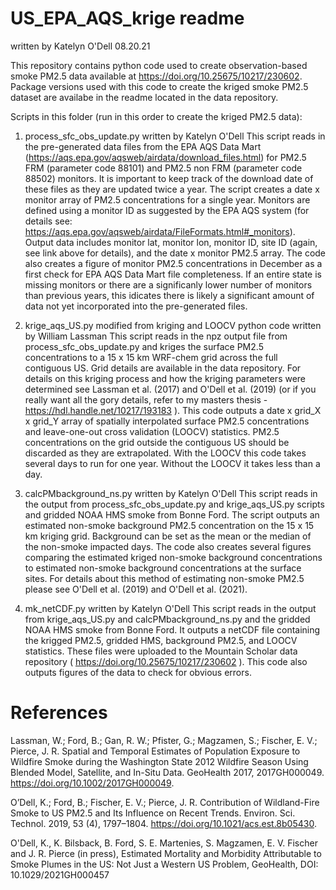 # US_EPA_AQS_krige readme
written by Katelyn O'Dell 08.20.21

This repository contains python code used to create observation-based smoke PM2.5 data available at https://doi.org/10.25675/10217/230602. 
Package versions used with this code to create the kriged smoke PM2.5 dataset are availabe in the readme located in the data repository.

Scripts in this folder (run in this order to create the kriged PM2.5 data):

1. process_sfc_obs_update.py
written by Katelyn O'Dell
This script reads in the pre-generated data files from the EPA AQS Data Mart (https://aqs.epa.gov/aqsweb/airdata/download_files.html) for PM2.5 FRM 
(parameter code 88101) and PM2.5 non FRM (parameter code 88502) monitors. It is important to keep track of the download date of these files as they
are updated twice a year. 
The script creates a date x monitor array of PM2.5 concentrations for a single year. Monitors are defined using a monitor ID as suggested by the 
EPA AQS system (for details see: https://aqs.epa.gov/aqsweb/airdata/FileFormats.html#_monitors). Output data includes monitor lat, monitor lon, monitor ID,
site ID (again, see link above for details), and the date x monitor PM2.5 array. The code also creates a figure of monitor PM2.5 concentrations 
in December as a first check for EPA AQS Data Mart file completeness. If an entire state is missing monitors or there are a significanly lower number of
monitors than previous years, this idicates there is likely a significant amount of data not yet incorporated into the pre-generated files. 

2. krige_aqs_US.py
modified from kriging and LOOCV python code written by William Lassman
This script reads in the npz output file from process_sfc_obs_update.py and kriges the surface PM2.5 concentrations to a 15 x 15 km WRF-chem grid 
across the full contiguous US. Grid details are available in the data repository. For details on this kriging process and how the kriging 
parameters were determined see Lassman et al. (2017) and O'Dell et al. (2019) (or if you really want all the gory details, 
refer to my masters thesis - https://hdl.handle.net/10217/193183 ). This code outputs a date x grid_X x grid_Y array of spatially 
interpolated surface PM2.5 concentrations and leave-one-out cross validation (LOOCV) statistics. PM2.5 concentrations on the grid outside 
the contiguous US should be discarded as they are extrapolated. With the LOOCV this code takes several days to run for one year. 
Without the LOOCV it takes less than a day. 

3. calcPMbackground_ns.py
written by Katelyn O'Dell
This script reads in the output from process_sfc_obs_update.py and krige_aqs_US.py scripts and gridded NOAA HMS smoke from Bonne Ford. 
The script outputs an estimated non-smoke background PM2.5 concentration on the 15 x 15 km kriging grid. Background can be set as the 
mean or the median of the non-smoke impacted days. The code also creates several figures comparing the estimated kriged non-smoke background 
concentrations to estimated non-smoke background concentrations at the surface sites. For details about this method of estimating non-smoke PM2.5
please see O'Dell et al. (2019) and O'Dell et al. (2021). 

4. mk_netCDF.py
written by Katelyn O'Dell
This script reads in the output from krige_aqs_US.py and calcPMbackground_ns.py and the gridded NOAA HMS smoke from Bonne Ford. It outputs a netCDF
file containing the krigged PM2.5, gridded HMS, background PM2.5, and LOOCV statistics. These files were uploaded to the Mountain Scholar data repository
( https://doi.org/10.25675/10217/230602 ). This code also outputs figures of the data to check for obvious errors. 

# References
Lassman, W.; Ford, B.; Gan, R. W.; Pfister, G.; Magzamen, S.; Fischer, E. V.; Pierce, J. R. 
Spatial and Temporal Estimates of Population Exposure to Wildfire Smoke during the Washington 
State 2012 Wildfire Season Using Blended Model, Satellite, and In-Situ Data. GeoHealth 2017, 2017GH000049. 
https://doi.org/10.1002/2017GH000049.

O’Dell, K.; Ford, B.; Fischer, E. V.; Pierce, J. R. Contribution of Wildland-Fire Smoke to US PM2.5 
and Its Influence on Recent Trends. Environ. Sci. Technol. 2019, 53 (4), 1797–1804. https://doi.org/10.1021/acs.est.8b05430.

O'Dell, K., K. Bilsback, B. Ford, S. E. Martenies, S. Magzamen, E. V. Fischer and J. R. Pierce (in press), 
Estimated Mortality and Morbidity Attributable to Smoke Plumes in the US: Not Just a Western US Problem, GeoHealth, 
DOI: 10.1029/2021GH000457




